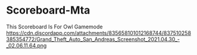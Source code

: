 # Scoreboard-Mta
This Scoreboard Is For Owl Gamemode
https://cdn.discordapp.com/attachments/835658101012168744/837510258385354772/Grand_Theft_Auto_San_Andreas_Screenshot_2021.04.30_-_02.06.11.64.png
